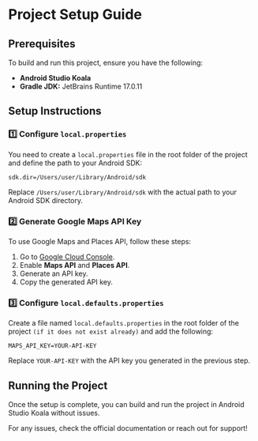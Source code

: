 # Project Setup Guide

## Prerequisites
To build and run this project, ensure you have the following:
- **Android Studio Koala**
- **Gradle JDK:** JetBrains Runtime 17.0.11

## Setup Instructions

### 1️⃣ Configure `local.properties`
You need to create a `local.properties` file in the root folder of the project and define the path to your Android SDK:
```properties
sdk.dir=/Users/user/Library/Android/sdk
```
Replace `/Users/user/Library/Android/sdk` with the actual path to your Android SDK directory.

### 2️⃣ Generate Google Maps API Key
To use Google Maps and Places API, follow these steps:
1. Go to [Google Cloud Console](https://developers.google.com/maps/documentation/places/android-sdk/cloud-setup).
2. Enable **Maps API** and **Places API**.
3. Generate an API key.
4. Copy the generated API key.

### 3️⃣ Configure `local.defaults.properties`
Create a file named `local.defaults.properties` in the root folder of the project `(if it does not exist already)` and add the following:
```properties
MAPS_API_KEY=YOUR-API-KEY
```
Replace `YOUR-API-KEY` with the API key you generated in the previous step.

## Running the Project
Once the setup is complete, you can build and run the project in Android Studio Koala without issues.

For any issues, check the official documentation or reach out for support!

